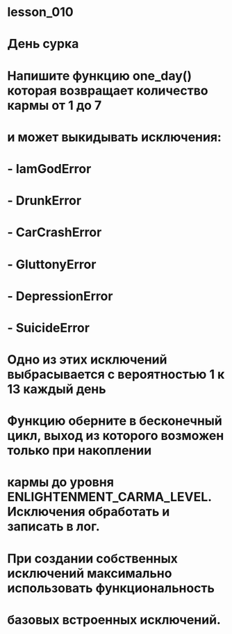 # lesson_010

# День сурка
#
# Напишите функцию one_day() которая возвращает количество кармы от 1 до 7
# и может выкидывать исключения:
# - IamGodError
# - DrunkError
# - CarCrashError
# - GluttonyError
# - DepressionError
# - SuicideError
# Одно из этих исключений выбрасывается с вероятностью 1 к 13 каждый день
#
# Функцию оберните в бесконечный цикл, выход из которого возможен только при накоплении
# кармы до уровня ENLIGHTENMENT_CARMA_LEVEL. Исключения обработать и записать в лог.
# При создании собственных исключений максимально использовать функциональность
# базовых встроенных исключений.
